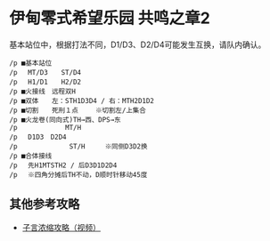 # 伊甸零式希望乐园 共鸣之章2

基本站位中，根据打法不同，D1/D3、D2/D4可能发生互换，请队内确认。
```
/p ■基本站位
/p 　MT/D3　　ST/D4
/p 　H1/D1　　H2/D2
/p ■火接线　远程双H 
/p ■双体　　左：STH1D3D4 / 右：MTH2D1D2
/p ■切割　　死刑１点 　　※切割左/上集合
/p ■火龙卷(同向式)TH→西、DPS→东
/p            MT/H
/p 　D1D3　D2D4
/p             ST/H　　　※同侧D3D2换
/p ■合体接线
/p 　先H1MTSTH2 / 后D3D1D2D4
/p 　※四角分摊后TH不动，D顺时针移动45度 
```

## 其他参考攻略

* [子言浓缩攻略（视频）](https://www.bilibili.com/video/BV1eK4y1t7qt)

